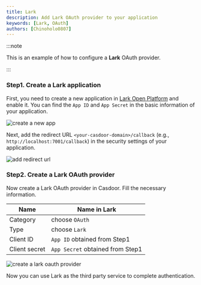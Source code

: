 ```yaml
---
title: Lark
description: Add Lark OAuth provider to your application
keywords: [Lark, OAuth]
authors: [Chinoholo0807]
---
```


:::note

This is an example of how to configure a **Lark** OAuth provider.

:::

### Step1. Create a Lark application

First, you need to create a new application in [Lark Open Platform](https://open.feishu.cn/) and enable it.
You can find the `App ID` and `App Secret` in the basic information of your application.

![create a new app](/img/providers/OAuth/lark_create_app.png)

Next, add the redirect URL `<your-casdoor-domain>/callback` (e.g., `http://localhost:7001/callback`) in the security settings of your application.

![add redirect url](/img/providers/OAuth/lark_redirect_url.png)

### Step2. Create a Lark OAuth provider

Now create a Lark OAuth provider in Casdoor. Fill the necessary information.

|    Name       |   Name in Lark |
|      ----     |   ----          |  
|Category       |   choose `OAuth`                     |
|Type           |   choose `Lark`                      |
|Client ID      |   `App ID` obtained from Step1       |
|Client secret  |   `App Secret` obtained from Step1   |

![create a lark oauth provider](/img/providers/OAuth/lark_provider_conf_detail.png)

Now you can use Lark as the third party service to complete authentication.
